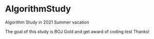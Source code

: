 # AlgorithmStudy
Algorithm Study in 2021 Summer vacation

The goal of this study is BOJ Gold
and get award of coding test
Thanks!
